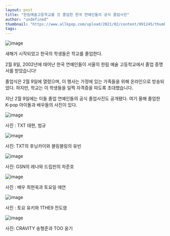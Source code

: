 ```yaml
---
layout: post
title: "한림예술고등학교를 갓 졸업한 한국 연예인들의 공식 졸업사진"
author: "undefined"
thumbnail: "https://www.allkpop.com/upload/2021/02/content/091245/thumb/1612892759-image.png"
tags: 
---
```



![image](https://www.allkpop.com/upload/2021/02/content/091245/1612892759-image.png)

새해가 시작되었고 한국의 학생들은 학교를 졸업한다.

2월 8일, 2002년에 태어난 한국 연예인들이 서울의 한림 예술 고등학교에서 졸업 증명서를 받았습니다!

졸업식은 2월 9일에 열렸으며, 이 행사는 가정에 있는 가족들을 위해 온라인으로 방송되었다. 하지만, 학교는 이 학생들을 일찍 자격증을 따도록 초대했습니다.

지난 2월 9일에는 이들 졸업 연예인들의 공식 졸업사진도 공개됐다. 여기 올해 졸업한 K-pop 아이돌과 배우들의 사진이 있다.

![image](https://www.allkpop.com/upload/2021/02/content/091252/1612893134-instagramphotodownload.jpg)

사진 : TXT 태현, 범규

![image](https://www.allkpop.com/upload/2021/02/content/091253/1612893212-instagramphotodownload.jpg)

사진: TXT의 후닝카이와 블링블링의 유빈

![image](https://www.allkpop.com/upload/2021/02/content/091255/1612893305-instagramphotodownload.jpg)

사진: GSN의 레나와 드립핀의 차준호

![image](https://www.allkpop.com/upload/2021/02/content/091256/1612893413-instagramphotodownload.jpg)

사진 : 배우 최현욱과 토요일 애연

![image](https://www.allkpop.com/upload/2021/02/content/091258/1612893490-instagramphotodownload.jpg)

사진 : 토요 유키와 1THE9 전도염

![image](https://www.allkpop.com/upload/2021/02/content/091259/1612893572-instagramphotodownload.jpg)

사진: CRAVITY 송형준과 TOO 웅기